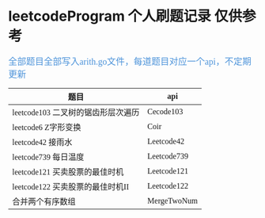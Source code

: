 # leetcodeProgram 个人刷题记录 仅供参考
<font size=4 color="#4e94da" face="宋体">全部题目全部写入arith.go文件，每道题目对应一个api，不定期更新

|  题目   | api  |
|  ----  | ----  |
| leetcode103  二叉树的锯齿形层次遍历  | Cecode103 |
| leetcode6 Z字形变换  | Coir |
| leetcode42 接雨水  | Leetcode42 |
| leetcode739 每日温度  | Leetcode739 |
| leetcode121 买卖股票的最佳时机  | Leetcode121 |
| leetcode122 买卖股票的最佳时机II  | Leetcode122 |
| 合并两个有序数组 | MergeTwoNum |